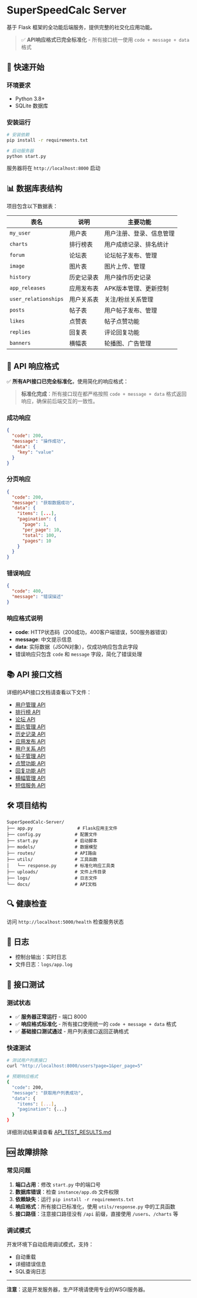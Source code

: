 # SuperSpeedCalc Server

基于 Flask 框架的全功能后端服务，提供完整的社交化应用功能。

> ✅ **API响应格式已完全标准化** - 所有接口统一使用 `code + message + data` 格式

## 🚀 快速开始

### 环境要求
- Python 3.8+
- SQLite 数据库

### 安装运行
```bash
# 安装依赖
pip install -r requirements.txt

# 启动服务器
python start.py
```

服务器将在 `http://localhost:8000` 启动

## 📊 数据库表结构

项目包含以下数据表：

| 表名 | 说明 | 主要功能 |
|------|------|----------|
| `my_user` | 用户表 | 用户注册、登录、信息管理 |
| `charts` | 排行榜表 | 用户成绩记录、排名统计 |
| `forum` | 论坛表 | 论坛帖子发布、管理 |
| `image` | 图片表 | 图片上传、管理 |
| `history` | 历史记录表 | 用户操作历史记录 |
| `app_releases` | 应用发布表 | APK版本管理、更新控制 |
| `user_relationships` | 用户关系表 | 关注/粉丝关系管理 |
| `posts` | 帖子表 | 用户帖子发布、管理 |
| `likes` | 点赞表 | 帖子点赞功能 |
| `replies` | 回复表 | 评论回复功能 |
| `banners` | 横幅表 | 轮播图、广告管理 |

## 🔧 API 响应格式

✅ **所有API接口已完全标准化**，使用简化的响应格式：

> **标准化完成**：所有接口现在都严格按照 `code + message + data` 格式返回响应，确保前后端交互的一致性。

### 成功响应
```json
{
  "code": 200,
  "message": "操作成功",
  "data": {
    "key": "value"
  }
}
```

### 分页响应
```json
{
  "code": 200,
  "message": "获取数据成功",
  "data": {
    "items": [...],
    "pagination": {
      "page": 1,
      "per_page": 10,
      "total": 100,
      "pages": 10
    }
  }
}
```

### 错误响应
```json
{
  "code": 400,
  "message": "错误描述"
}
```

### 响应格式说明
- **code**: HTTP状态码（200成功，400客户端错误，500服务器错误）
- **message**: 中文提示信息
- **data**: 实际数据（JSON对象），仅成功响应包含此字段
- 错误响应只包含 `code` 和 `message` 字段，简化了错误处理

## 📚 API 接口文档

详细的API接口文档请查看以下文件：

- [用户管理 API](docs/user_api.md)
- [排行榜 API](docs/charts_api.md)
- [论坛 API](docs/forum_api.md)
- [图片管理 API](docs/image_api.md)
- [历史记录 API](docs/history_api.md)
- [应用发布 API](docs/releases_api.md)
- [用户关系 API](docs/relationship_api.md)
- [帖子管理 API](docs/posts_api.md)
- [点赞功能 API](docs/likes_api.md)
- [回复功能 API](docs/replies_api.md)
- [横幅管理 API](docs/banners_api.md)
- [短信服务 API](docs/sms_api.md)

## 🛠️ 项目结构

```
SuperSpeedCalc-Server/
├── app.py                 # Flask应用主文件
├── config.py             # 配置文件
├── start.py              # 启动脚本
├── models/               # 数据模型
├── routes/               # API路由
├── utils/                # 工具函数
│   └── response.py       # 标准化响应工具类
├── uploads/              # 文件上传目录
├── logs/                 # 日志文件
└── docs/                 # API文档
```

## 🔍 健康检查

访问 `http://localhost:5000/health` 检查服务状态

## 📝 日志

- 控制台输出：实时日志
- 文件日志：`logs/app.log`

## 🧪 接口测试

### 测试状态
- ✅ **服务器正常运行** - 端口 8000
- ✅ **响应格式标准化** - 所有接口使用统一的 `code + message + data` 格式
- ✅ **基础接口测试通过** - 用户列表接口返回正确格式

### 快速测试
```bash
# 测试用户列表接口
curl "http://localhost:8000/users?page=1&per_page=5"

# 预期响应格式
{
  "code": 200,
  "message": "获取用户列表成功",
  "data": {
    "items": [...],
    "pagination": {...}
  }
}
```

详细测试结果请查看 [API_TEST_RESULTS.md](./API_TEST_RESULTS.md)

## 🆘 故障排除

### 常见问题

1. **端口占用**：修改 `start.py` 中的端口号
2. **数据库错误**：检查 `instance/app.db` 文件权限
3. **依赖缺失**：运行 `pip install -r requirements.txt`
4. **响应格式**：所有接口已标准化，使用 `utils/response.py` 中的工具函数
5. **接口路径**：注意接口路径没有 `/api` 前缀，直接使用 `/users`、`/charts` 等

### 调试模式

开发环境下自动启用调试模式，支持：
- 自动重载
- 详细错误信息
- SQL查询日志

---

**注意**：这是开发服务器，生产环境请使用专业的WSGI服务器。
